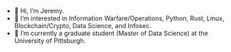 - 👋 Hi, I’m Jeremy.
- 👀 I’m interested in Information Warfare/Operations, Python, Rust, Linux, Blockchain/Crypto, Data Science, and Infosec.
- 🌱 I’m currently a graduate student (Master of Data Science) at the University of Pittsburgh. 

<!---
sysfailnet/sysfailnet is a ✨ special ✨ repository because its `README.md` (this file) appears on your GitHub profile.
You can click the Preview link to take a look at your changes.
--->
